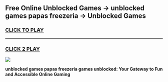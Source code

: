 
## Free Online Unblocked Games → unblocked games papas freezeria → Unblocked Games
<h3>
<a href="https://premium.freeplayer.one?title=unblocked_games_papas_freezeria&ref=21F">CLICK TO PLAY</a></h3>
<hr>

<h3>
<a href="https://premium.freeplayer.one?title=unblocked_games_papas_freezeria&ref=21F">CLICK 2 PLAY</a>
  
</h3>

<a href="https://premium.freeplayer.one?title=unblocked_games_papas_freezeria&ref=21F/"><img src="https://clearcache.store/games.png"></a>


**unblocked games papas freezeria games unblocked: Your Gateway to Fun and Accessible Online Gaming**
